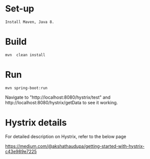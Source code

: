 # Set-up

    Install Maven, Java 8.

# Build

    mvn  clean install
    
# Run

    mvn spring-boot:run

  Navigate to "http://localhost:8080/hystrix/test" and http://localhost:8080/hystrix/getData to see it working.

# Hystrix details

  For detailed description on Hystrix, refer to the below page

  https://medium.com/@akshathaudupa/getting-started-with-hystrix-c43e989e7225
